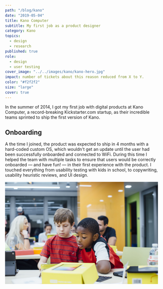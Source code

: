 ```yaml
---
path: "/blog/kano"
date: "2019-05-04"
title: Kano Computer
subtitle: My first job as a product designer
category: Kano
topics:
  - design
  - research
published: true
role:
  - design
  - user testing
cover_image: "../../images/kano/kano-hero.jpg"
impact: number of tickets about this reason reduced from X to Y.
color: "#f2f2f2"
size: "large"
cover: true
---
```


In the summer of 2014, I got my first job with digital products at Kano Computer, a record-breaking Kickstarter.com startup, as their incredible teams sprinted to ship the first version of Kano.

## Onboarding

A the time I joined, the product was expected to ship in 4 months with a hard-coded custom OS, which wouldn't get an update until the user had been successfully onboarded and connected to WiFi. During this time I helped the team with multiple tasks to ensure that users would be correctly onboarded — and have fun! — in their first experience with the product. I touched everything from usability testing with kids in school, to copywriting, usability heuristic reviews, and UI design.

![img](../../images/kano/kano-011.jpg)

